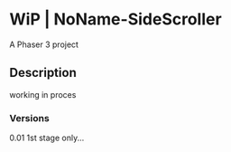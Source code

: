 # WiP | NoName-SideScroller

A Phaser 3 project

## Description

working in proces

### Versions

0.01 1st stage only...
